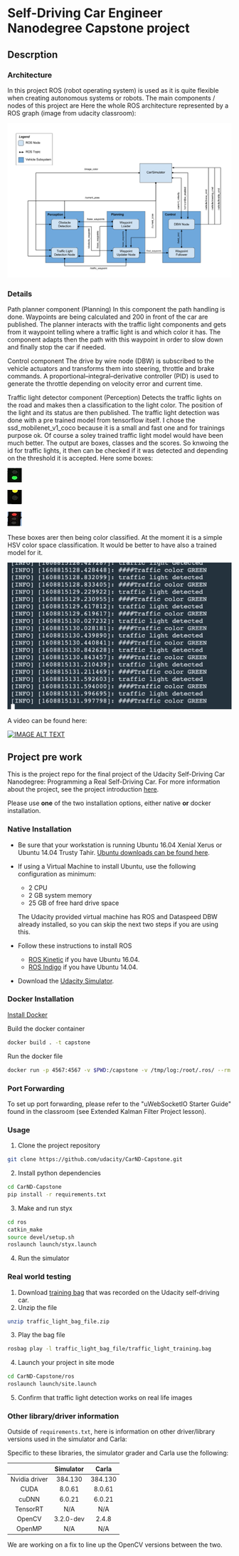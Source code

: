 [//]: # (Image References)

[image1]: ./imgs/light_green.jpg "green light"
[image2]: ./imgs/light_yellow.jpg "yellow light"
[image3]: ./imgs/light_red.jpg "red light"
[image4]: ./imgs/outputs.png "outputs"
[image5]: ./imgs/ros_graph.png "ROS graph"

# Self-Driving Car Engineer Nanodegree Capstone project
## Descrption
### Architecture
In this project ROS (robot operating system) is used as it is quite flexible when creating autonomous systems or robots.
The main components / nodes of this project are
Here the whole ROS architecture represented by a ROS graph (image from udacity classroom):

![alt text][image5]

### Details
Path planner component (Planning)
In this component the path handling is done. Waypoints are being calculated and 200 in front of the car are published. The planner interacts with the traffic light components and gets from it waypoint telling where a traffic light is and which color it has. The component adapts then the path with this waypoint in order to slow down and finally stop the car if needed.

Control component
The drive by wire node (DBW) is subscribed to the vehicle actuators and transforms them into steering, throttle and brake commands. A proportional–integral–derivative controller (PID) is used to generate the throttle depending on velocity error and current time.

Traffic light detector component (Perception)
Detects the traffic lights on the road and makes then a classification to the light color. The position of the light and its status are then published.
The traffic light detection was done with a pre trained model from tensorflow itself. I chose the ssd_mobilenet_v1_coco because it is a small and fast one and for trainings purpose ok. Of course a soley trained traffic light model would have been much better.
The output are boxes, classes and the scores. So knwoing the id for traffic lights, it then can be checked if it was detected and depending on the threshold it is accepted.
Here some boxes:

![alt text][image1]

![alt text][image2]

![alt text][image3]

These boxes arer then being color classified. At the moment it is a simple HSV color space classification. It would be better to have also a trained model for it.

![alt text][image4]

A video can be found here:

[![IMAGE ALT TEXT](http://img.youtube.com/vi/NbZmHJDQHMs/0.jpg)](http://www.youtube.com/watch?v=NbZmHJDQHMs "Traffic light driving")

## Project pre work

This is the project repo for the final project of the Udacity Self-Driving Car Nanodegree: Programming a Real Self-Driving Car. For more information about the project, see the project introduction [here](https://classroom.udacity.com/nanodegrees/nd013/parts/6047fe34-d93c-4f50-8336-b70ef10cb4b2/modules/e1a23b06-329a-4684-a717-ad476f0d8dff/lessons/462c933d-9f24-42d3-8bdc-a08a5fc866e4/concepts/5ab4b122-83e6-436d-850f-9f4d26627fd9).

Please use **one** of the two installation options, either native **or** docker installation.

### Native Installation

* Be sure that your workstation is running Ubuntu 16.04 Xenial Xerus or Ubuntu 14.04 Trusty Tahir. [Ubuntu downloads can be found here](https://www.ubuntu.com/download/desktop).
* If using a Virtual Machine to install Ubuntu, use the following configuration as minimum:
  * 2 CPU
  * 2 GB system memory
  * 25 GB of free hard drive space

  The Udacity provided virtual machine has ROS and Dataspeed DBW already installed, so you can skip the next two steps if you are using this.

* Follow these instructions to install ROS
  * [ROS Kinetic](http://wiki.ros.org/kinetic/Installation/Ubuntu) if you have Ubuntu 16.04.
  * [ROS Indigo](http://wiki.ros.org/indigo/Installation/Ubuntu) if you have Ubuntu 14.04.
* Download the [Udacity Simulator](https://github.com/udacity/CarND-Capstone/releases).

### Docker Installation
[Install Docker](https://docs.docker.com/engine/installation/)

Build the docker container
```bash
docker build . -t capstone
```

Run the docker file
```bash
docker run -p 4567:4567 -v $PWD:/capstone -v /tmp/log:/root/.ros/ --rm -it capstone
```

### Port Forwarding
To set up port forwarding, please refer to the "uWebSocketIO Starter Guide" found in the classroom (see Extended Kalman Filter Project lesson).

### Usage

1. Clone the project repository
```bash
git clone https://github.com/udacity/CarND-Capstone.git
```

2. Install python dependencies
```bash
cd CarND-Capstone
pip install -r requirements.txt
```
3. Make and run styx
```bash
cd ros
catkin_make
source devel/setup.sh
roslaunch launch/styx.launch
```
4. Run the simulator

### Real world testing
1. Download [training bag](https://s3-us-west-1.amazonaws.com/udacity-selfdrivingcar/traffic_light_bag_file.zip) that was recorded on the Udacity self-driving car.
2. Unzip the file
```bash
unzip traffic_light_bag_file.zip
```
3. Play the bag file
```bash
rosbag play -l traffic_light_bag_file/traffic_light_training.bag
```
4. Launch your project in site mode
```bash
cd CarND-Capstone/ros
roslaunch launch/site.launch
```
5. Confirm that traffic light detection works on real life images

### Other library/driver information
Outside of `requirements.txt`, here is information on other driver/library versions used in the simulator and Carla:

Specific to these libraries, the simulator grader and Carla use the following:

|        | Simulator | Carla  |
| :-----------: |:-------------:| :-----:|
| Nvidia driver | 384.130 | 384.130 |
| CUDA | 8.0.61 | 8.0.61 |
| cuDNN | 6.0.21 | 6.0.21 |
| TensorRT | N/A | N/A |
| OpenCV | 3.2.0-dev | 2.4.8 |
| OpenMP | N/A | N/A |

We are working on a fix to line up the OpenCV versions between the two.
